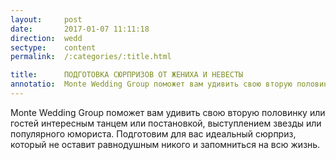 ```yaml
---
layout:     post
date:       2017-01-07 11:11:18
direction:  wedd
sectype:    content
permalink:  /:categories/:title.html

title:      ПОДГОТОВКА СЮРПРИЗОВ ОТ ЖЕНИХА И НЕВЕСТЫ               
annotatio:  Monte Wedding Group поможет вам удивить свою вторую половинку или гостей интересным танцем или постановкой, выступлением звезды или популярного юмориста. Подготовим для вас идеальный сюрприз, который не оставит равнодушным никого и запомниться на всю жизнь.  
---
```


Monte Wedding Group поможет вам удивить свою вторую половинку или гостей интересным танцем или постановкой, выступлением звезды или популярного юмориста. Подготовим для вас идеальный сюрприз, который не оставит равнодушным никого и запомниться на всю жизнь. 